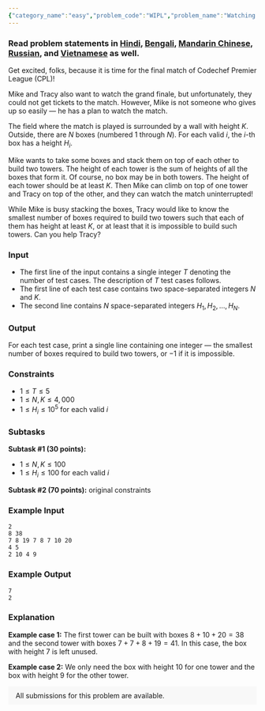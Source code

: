```yaml
---
{"category_name":"easy","problem_code":"WIPL","problem_name":"Watching CPL","problemComponents":{"constraints":"","constraintsState":false,"subtasks":"","subtasksState":false,"inputFormat":"","inputFormatState":false,"outputFormat":"","outputFormatState":false,"sampleTestCases":{"0":{"id":1,"input":"2\r\n8 38\r\n7 8 19 7 8 7 10 20\r\n4 5\r\n2 10 4 9","output":"7\r\n2","explanation":"**Example case 1:** The first tower can be built with boxes $8 + 10 + 20 = 38$ and the second tower with boxes $7 + 7 + 8 + 19 = 41$. In this case, the box with height $7$ is left unused.\r\n\r\n**Example case 2:** We only need the box with height $10$ for one tower and the box with height $9$ for the other tower.","isDeleted":false}}},"video_editorial_url":"https://youtu.be/j-xUftWL-Rw","languages_supported":{"0":"CPP14","1":"C","2":"JAVA","3":"PYTH 3.6","4":"CPP17","5":"PYTH","6":"PYP3","7":"CS2","8":"ADA","9":"PYPY","10":"TEXT","11":"PAS fpc","12":"NODEJS","13":"RUBY","14":"PHP","15":"GO","16":"HASK","17":"TCL","18":"PERL","19":"SCALA","20":"LUA","21":"kotlin","22":"BASH","23":"JS","24":"LISP sbcl","25":"rust","26":"PAS gpc","27":"BF","28":"CLOJ","29":"R","30":"D","31":"CAML","32":"FORT","33":"ASM","34":"swift","35":"FS","36":"WSPC","37":"LISP clisp","38":"SQL","39":"SCM guile","40":"PERL6","41":"ERL","42":"CLPS","43":"ICK","44":"NICE","45":"PRLG","46":"ICON","47":"COB","48":"SCM chicken","49":"PIKE","50":"SCM qobi","51":"ST","52":"SQLQ","53":"NEM"},"max_timelimit":1,"source_sizelimit":50000,"problem_author":"shivam51","problem_tester":"","date_added":"12-12-2020","tags":{"0":"bitmasking","1":"dynamic","2":"easy","3":"jan21","4":"shivam51","5":"sorting"},"problem_difficulty_level":"Easy","best_tag":"Dynamic Programming","editorial_url":"https://discuss.codechef.com/problems/WIPL","time":{"view_start_date":1104528600,"submit_start_date":1104528600,"visible_start_date":1104528600,"end_date":1735669800},"is_direct_submittable":false,"problemDiscussURL":"https://discuss.codechef.com/search?q=WIPL","is_proctored":false,"visitedContests":{},"layout":"problem"}
---
```

### Read problem statements in [Hindi](https://www.codechef.com/download/translated/JAN21/hindi/WIPL.pdf), [Bengali](https://www.codechef.com/download/translated/JAN21/bengali/WIPL.pdf), [Mandarin Chinese](https://www.codechef.com/download/translated/JAN21/mandarin/WIPL.pdf), [Russian](https://www.codechef.com/download/translated/JAN21/russian/WIPL.pdf), and [Vietnamese](https://www.codechef.com/download/translated/JAN21/vietnamese/WIPL.pdf) as well.

Get excited, folks, because it is time for the final match of Codechef Premier League (CPL)!

Mike and Tracy also want to watch the grand finale, but unfortunately, they could not get tickets to the match. However, Mike is not someone who gives up so easily — he has a plan to watch the match.

The field where the match is played is surrounded by a wall with height $K$. Outside, there are $N$ boxes (numbered $1$ through $N$). For each valid $i$, the $i$-th box has a height $H_i$.

Mike wants to take some boxes and stack them on top of each other to build two towers. The height of each tower is the sum of heights of all the boxes that form it. Of course, no box may be in both towers. The height of each tower should be at least $K$. Then Mike can climb on top of one tower and Tracy on top of the other, and they can watch the match uninterrupted!

While Mike is busy stacking the boxes, Tracy would like to know the smallest number of boxes required to build two towers such that each of them has height at least $K$, or at least that it is impossible to build such towers. Can you help Tracy?

### Input
- The first line of the input contains a single integer $T$ denoting the number of test cases. The description of $T$ test cases follows.
- The first line of each test case contains two space-separated integers $N$ and $K$.
- The second line contains $N$ space-separated integers $H_1, H_2, \ldots, H_N$.

### Output
For each test case, print a single line containing one integer — the smallest number of boxes required to build two towers, or $-1$ if it is impossible.

### Constraints
- $1 \leq T \leq 5$
- $1 \leq N, K \leq 4,000$
- $1 \leq H_i \leq 10^5$ for each valid $i$

### Subtasks
**Subtask #1 (30 points):**
- $1 \leq N, K \leq 100$
- $1 \leq H_i \leq 100$ for each valid $i$

**Subtask #2 (70 points):** original constraints

### Example Input
```
2
8 38
7 8 19 7 8 7 10 20
4 5
2 10 4 9
```

### Example Output
```
7
2
```

### Explanation
**Example case 1:** The first tower can be built with boxes $8 + 10 + 20 = 38$ and the second tower with boxes $7 + 7 + 8 + 19 = 41$. In this case, the box with height $7$ is left unused.

**Example case 2:** We only need the box with height $10$ for one tower and the box with height $9$ for the other tower.

<aside style='background: #f8f8f8;padding: 10px 15px;'><div>All submissions for this problem are available.</div></aside>